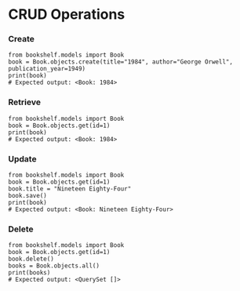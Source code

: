 # CRUD Operations

### Create

```PY
from bookshelf.models import Book
book = Book.objects.create(title="1984", author="George Orwell", publication_year=1949)
print(book)
# Expected output: <Book: 1984> 
```

### Retrieve

```PY
from bookshelf.models import Book
book = Book.objects.get(id=1)
print(book)
# Expected output: <Book: 1984>
```

### Update

```PY
from bookshelf.models import Book
book = Book.objects.get(id=1)
book.title = "Nineteen Eighty-Four"
book.save()
print(book)
# Expected output: <Book: Nineteen Eighty-Four>
```

### Delete

```PY
from bookshelf.models import Book
book = Book.objects.get(id=1)
book.delete()
books = Book.objects.all()
print(books)
# Expected output: <QuerySet []>
```